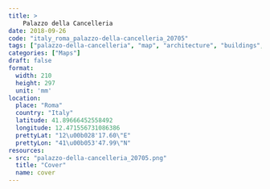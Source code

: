 ```yaml
---
title: > 
    Palazzo della Cancelleria
date: 2018-09-26
code: "italy_roma_palazzo-della-cancelleria_20705"
tags: ["palazzo-della-cancelleria", "map", "architecture", "buildings", "Roma", "Italy"]
categories: ["Maps"]
draft: false
format:
  width: 210
  height: 297
  unit: 'mm'
location:
  place: "Roma"
  country: "Italy"
  latitude: 41.89666452558492
  longitude: 12.471556731086386
  prettyLat: "12\u00b028'17.60\"E"
  prettyLon: "41\u00b053'47.99\"N"
resources:
- src: "palazzo-della-cancelleria_20705.png"
  title: "Cover"
  name: cover
---
```

